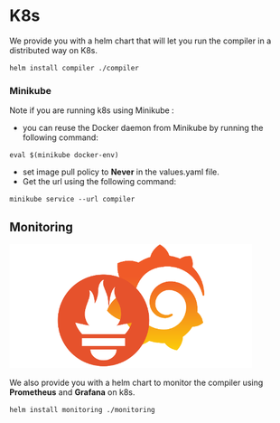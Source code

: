 # K8s

We provide you with a helm chart that will let you run the compiler in a distributed way on K8s.

```shell
helm install compiler ./compiler
```
### Minikube
Note if you are running k8s using Minikube :
* you can reuse the Docker daemon from Minikube by running the following command: 
```shell
eval $(minikube docker-env)
```
* set image pull policy to **Never** in the values.yaml file.
* Get the url using the following command:  
```shell
minikube service --url compiler
```

## Monitoring 

![monitoring](../images/prometheus-grafana.png?raw=true "monitoring")

We also provide you with a helm chart to monitor the compiler using **Prometheus** and **Grafana** on k8s.

```shell
helm install monitoring ./monitoring
```
